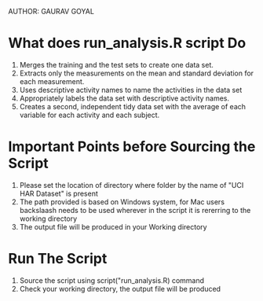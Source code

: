 AUTHOR: GAURAV GOYAL

What does run_analysis.R script Do
==========================================

1. Merges the training and the test sets to create one data set.
2. Extracts only the measurements on the mean and standard deviation for each measurement. 
3. Uses descriptive activity names to name the activities in the data set
4. Appropriately labels the data set with descriptive activity names. 
5. Creates a second, independent tidy data set with the average of each variable for each activity and each subject. 




Important Points before Sourcing the Script
=======================

1. Please set the location of directory where folder by the name of "UCI HAR Dataset" is present
2. The path provided is based on Windows system, for Mac users backslaash needs to be used wherever in the script it is rererring to the working directory
3. The output file will be produced in your Working directory



Run The Script
==============

1. Source the script using script("run_analysis.R) command
2. Check your working directory, the output file will be produced



